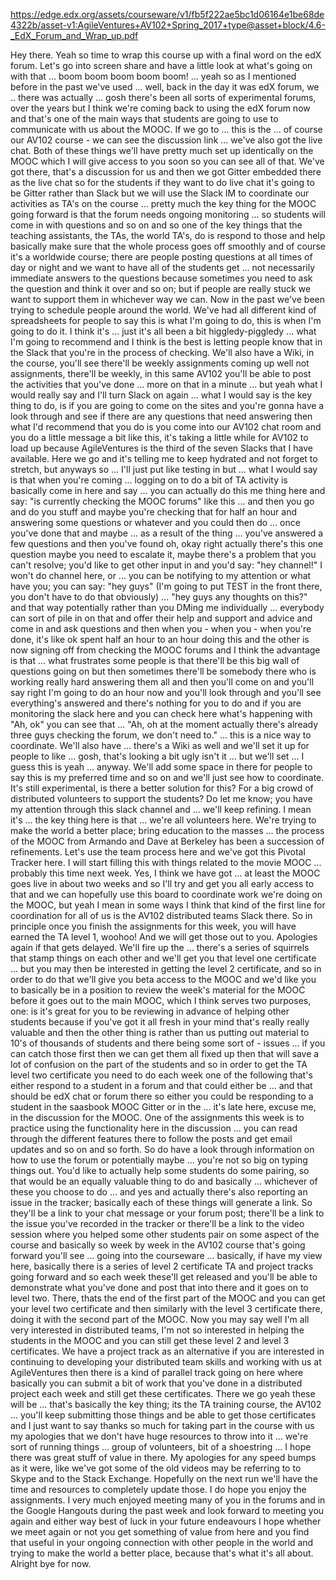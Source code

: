 https://edge.edx.org/assets/courseware/v1/fb5f222ae5bc1d06164e1be68de4322b/asset-v1:AgileVentures+AV102+Spring_2017+type@asset+block/4.6-_EdX_Forum_and_Wrap_up.pdf

Hey there. Yeah so time to wrap this course up with a final word on the edX
forum. Let's go into screen share and have a little look at what's going on with that ... boom boom boom boom boom!
... yeah so as I mentioned before in the past we've used ... well, back in the day it was
edX forum, we .. there was actually ... gosh there's been all sorts of experimental forums, over the
years but I think we're coming back to using the edX forum now and that's one of the main ways that
students are going to use to communicate with us about the MOOC. If we go to ... this is the ... of course our AV102
course - we can see the discussion link ... we've also got the live chat. Both of these things
we'll have pretty much set up identically on the MOOC which I will give access to you soon so you can see all
of that. We've got there, that's a discussion for us and then we got Gitter embedded there
as the live chat so for the students if they want to do live chat it's going to be
Gitter rather than Slack but we will use the Slack IM to coordinate our activities as
TA's on the course
... pretty much the key thing for the MOOC going forward is that the forum
needs ongoing monitoring ... so students will come in with questions
and so on and so one of the key things that the teaching assistants, the TAs, the
world TA's, do is respond to those and help basically make sure that the whole
process goes off smoothly and of course it's a worldwide course; there are people posting
questions at all times of day or night and we want to have all of the
students get ... not necessarily immediate answers to the questions because
sometimes you need to ask the question and think it over and so on; but if people are really
stuck we want to support them in whichever way we can. Now in the past we've been trying to schedule
people around the world. We've had all different kind of spreadsheets for people to say
this is what I'm going to do, this is when I'm going to do it.
I think it's ... just it's all been a bit higgledy-piggledy ... what I'm going to recommend and I think
is the best is letting people know that in the Slack that you're in the
process of checking. We'll also have a Wiki, in the course, you'll see there'll be weekly assignments coming up
well not assignments, there'll be weekly, in this same AV102 you'll be able to post the activities that you've
done ... more on that in a minute ... but yeah what I would really say and I'll turn Slack on again ... what I would say is the key
thing to do, is if you are going to come on the sites and you're gonna have a look through and
see if there are any questions that need answering then what I'd recommend that you do is
you come into our AV102 chat room and you do a little message a bit like this, it's taking
a little while
for AV102 to load up because AgileVentures is the third of the seven Slacks that I have
available. Here we go and it's telling me to keep hydrated and not forget to stretch, but anyways so ... I'll just put like
testing in but ... what I would say is that when you're coming ... logging on to do a bit of TA
activity is basically come in here and say ... you can actually do
this me thing here and say: "is currently checking the MOOC forums" like
this ... and then you go and do you stuff and maybe you're checking that for
half an hour and answering some questions or whatever and you could then do ... once you've
done that and maybe ... as a result of the thing ... you've answered
a few questions and then you've found oh, okay right actually there's this one
question maybe you need to escalate it, maybe there's a problem that you can't resolve; you'd like
to get other input in and you'd say: "hey channel!" I won't do channel here, or
... you can be notifying to my attention or what have you; you can say: "hey guys"
(I'm going to put TEST in the front there, you don't have to do that obviously) ... "hey guys any thoughts
on this?" and that way potentially rather than you DMing me
individually ... everybody can sort of pile in on that and offer
their help and support and advice and come in and ask questions and then when you -
when you - when you're done, it's like
ok spent half an hour to an hour doing this and the other is now signing off from checking
the MOOC forums and I think the advantage is that ... what
frustrates some people is that there'll be this big wall of questions going
on but then sometimes there'll be somebody there who is working really hard answering them all and then
you'll come on and you'll say right I'm going to do an hour now and you'll look through and you'll see everything's answered and there's nothing for you to do and if you
are monitoring the slack here and you can check here what's happening with
"Ah, ok" you can see that ... "Ah, oh at the moment actually there's already
three guys checking the forum, we don't need to." ... this is a nice way to
coordinate. We'll also have ... there's a Wiki as well and we'll set it up for people to
like ... gosh, that's looking a bit ugly isn't it ... but we'll set ... I guess this is yeah ... anyway.
We'll add some space in there for people to say this is my preferred time and so on and we'll just
see how to coordinate. It's still experimental, is there a better
solution for this? For a big crowd of distributed volunteers to support the
students? Do let me know; you have my attention through this slack channel and ...
we'll keep refining. I mean it's ... the key thing here is that ...
we're all volunteers here. We're trying to make the world a better place; bring education to
the masses
... the process of the MOOC from Armando and Dave at Berkeley has been a
succession of refinements.
Let's use the team process here and we've got this Pivotal Tracker here. I
will start filling this with things related to the movie MOOC ... probably
this time next week.
Yes, I think we have got ... at least the MOOC goes live in about two weeks and so I'll try and get you all early access to that and we can hopefully
use this board to coordinate work we're doing on the MOOC, but
yeah I mean in some ways I think that kind of the first line for coordination for all of us is the
AV102 distributed teams Slack there. So in principle once you finish the
assignments for this week, you will have earned the TA level 1, woohoo! And we will get those out to you.
Apologies again if that gets delayed. We'll fire up the ... there's a series of squirrels that stamp things
on each other and we'll get you that level one certificate ... but you may then be interested in getting the level 2 certificate, and
so in order to do that we'll give you beta access to the MOOC and we'd like you
to basically be in a position to review the week's material for the MOOC before it goes out to
the main MOOC, which I think serves two purposes, one: is it's great for you to be reviewing in advance of helping
other students because if you've got it all fresh in your mind that's really really valuable and then the other thing is
rather than us putting out material to 10's of thousands of students and there being some sort
of - issues ... if you can catch those first then we can get them all fixed up then that will save a lot of confusion on the part of the students and so in
order to get the TA level two certificate you need to do each week one of the following
that's either respond to a student in a forum and that could either be ... and that should be edX chat or forum there so either
you could be responding to a student in the saasbook MOOC Gitter or in the ...
it's late here, excuse me, in the discussion for the MOOC. One of the assignments this week is to practice using the
functionality here in the discussion
... you can read through the different features there to follow the posts
and get email updates and so on and so forth. So do have a look through information on
how to use the forum or potentially maybe ...
you're not so big on typing things out. You'd like to actually help some students do some
pairing, so that would be an equally valuable thing to do and basically ...
whichever of these you choose to do ... and yes and actually there's also reporting an issue in the tracker;
basically each of these things will generate a link. So they'll be a link to your
chat message or your forum post; there'll be a link to the issue you've recorded in the tracker or there'll be a link
to the video session where you helped some other students pair on
some aspect of the course and basically so week by week in the AV102
course that's going forward you'll see ... going into the courseware ... basically, if have my view here, basically
there is a series of level 2 certificate TA and project tracks going forward and so each week
these'll get released and you'll be able to demonstrate what you've done and post that
into there and it goes on to level two. There, thats the end of the first part of the MOOC and you can get your level two certificate and then
similarly with the level 3 certificate there, doing it with the second part of the MOOC. Now you may say
well I'm all very interested in distributed teams, I'm not so interested in helping the students in the
MOOC and you can still get these level 2 and level 3 certificates. We have a
project track as an alternative if you are interested in continuing to developing your distributed team
skills and working with us at AgileVentures then there is a kind of
parallel track going on here where basically you can submit a bit of work that you've done
in a distributed project each week and still get these certificates. There we go yeah
these will be ... that's basically the key thing; its the TA training course, the AV102
... you'll keep submitting those things and be able to get those
certificates and I just want to say thanks so much for taking part in the
course with us
my apologies that we don't have huge resources to throw into it ...
we're sort of running things ... group of volunteers, bit of a shoestring ... I hope
there was great stuff of value in there. My apologies for any speed bumps
as it were, like we've got some of the old videos may be referring to
to Skype and to the Stack Exchange. Hopefully on the next run we'll
have the time and resources to completely update those. I do hope you enjoy
the assignments. I very much enjoyed meeting many of you in the
forums and in the Google Hangouts during the past week and look forward to meeting
you again and either way
best of luck in your future endeavours I hope whether we meet again or not
you get something of value from here and you find that useful in your ongoing connection with other people in
the world
and trying to make the world a better place, because that's what it's all about. Alright bye for now.
